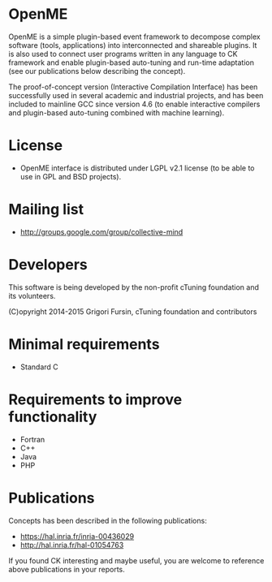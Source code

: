 OpenME
======
OpenME is a simple plugin-based event framework to decompose
complex software (tools, applications) into interconnected and 
shareable plugins. It is also used to connect user programs 
written in any language to CK framework and enable plugin-based
auto-tuning and run-time adaptation (see our publications below 
describing the concept).

The proof-of-concept version (Interactive Compilation Interface)
has been successfully used in several academic and industrial
projects, and has been included to mainline GCC since version 4.6
(to enable interactive compilers and plugin-based auto-tuning
combined with machine learning).

License
=======
* OpenME interface is distributed under LGPL v2.1 license
  (to be able to use in GPL and BSD projects).

Mailing list
============
* http://groups.google.com/group/collective-mind

Developers
==========
This software is being developed by the non-profit 
cTuning foundation and its volunteers.

(C)opyright 2014-2015 Grigori Fursin, 
cTuning foundation and contributors

Minimal requirements
====================
* Standard C

Requirements to improve functionality
=====================================
* Fortran
* C++
* Java
* PHP

Publications
============
Concepts has been described in the following publications:

* https://hal.inria.fr/inria-00436029
* http://hal.inria.fr/hal-01054763

If you found CK interesting and maybe useful, you are welcome 
to reference above publications in your reports.

